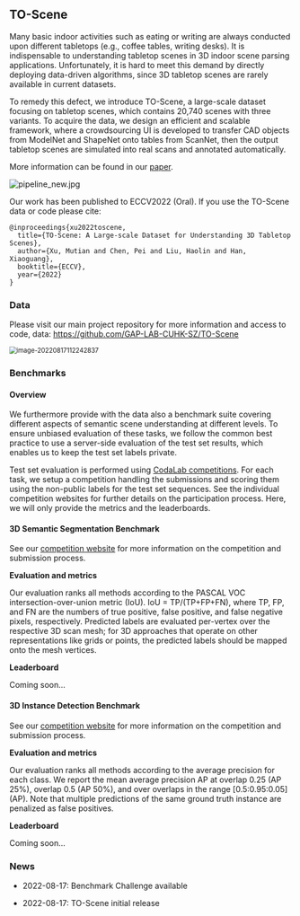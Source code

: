 ## TO-Scene

Many basic indoor activities such as eating or writing are always conducted upon different tabletops (e.g., coffee tables, writing desks). It is indispensable to understanding tabletop scenes in 3D indoor scene parsing applications. Unfortunately, it is hard to meet this demand by directly deploying data-driven algorithms, since 3D tabletop scenes are rarely available in current datasets. 

To remedy this defect, we introduce TO-Scene, a large-scale dataset focusing on tabletop scenes, which contains 20,740 scenes with three variants. To acquire the data, we design an efficient and scalable framework, where a crowdsourcing UI is developed to transfer CAD objects from ModelNet and ShapeNet onto tables from ScanNet, then the output tabletop scenes are simulated into real scans and annotated automatically.

More information can be found in our [paper](https://arxiv.org/abs/2203.09440).

<img src="https://tva1.sinaimg.cn/large/e6c9d24egy1h593b8omhtj22yn0u0du0.jpg" alt="pipeline_new.jpg"  />

Our work has been published to ECCV2022 (Oral). If you use the TO-Scene data or code please cite:

```
@inproceedings{xu2022toscene,
  title={TO-Scene: A Large-scale Dataset for Understanding 3D Tabletop Scenes},
  author={Xu, Mutian and Chen, Pei and Liu, Haolin and Han, Xiaoguang},
  booktitle={ECCV},
  year={2022}
}
```



### Data

Please visit our main project repository for more information and access to code, data: https://github.com/GAP-LAB-CUHK-SZ/TO-Scene

<img src="https://tva1.sinaimg.cn/large/e6c9d24egy1h59lkm18dqj20u015ugx8.jpg" alt="image-20220817112242837" style="zoom:80%;" />



### Benchmarks

#### Overview

We furthermore provide with the data also a benchmark suite covering different aspects of semantic scene understanding at different levels. To ensure unbiased evaluation of these tasks, we follow the common best practice to use a server-side evaluation of the test set results, which enables us to keep the test set labels private.

Test set evaluation is performed using [CodaLab competitions](https://competitions.codalab.org/competitions/). For each task, we setup a competition handling the submissions and scoring them using the non-public labels for the test set sequences. See the individual competition websites for further details on the participation process. Here, we will only provide the metrics and the leaderboards.

#### 3D Semantic Segmentation Benchmark

See our [competition website](https://competitions.codalab.org/competitions/) for more information on the competition and submission process.

**Evaluation and metrics**

Our evaluation ranks all methods according to the PASCAL VOC intersection-over-union metric (IoU). IoU = TP/(TP+FP+FN), where TP, FP, and FN are the numbers of true positive, false positive, and false negative pixels, respectively. Predicted labels are evaluated per-vertex over the respective 3D scan mesh; for 3D approaches that operate on other representations like grids or points, the predicted labels should be mapped onto the mesh vertices.

**Leaderboard**

Coming soon...

#### 3D Instance Detection Benchmark

See our [competition website](https://competitions.codalab.org/competitions/) for more information on the competition and submission process.

**Evaluation and metrics**

Our evaluation ranks all methods according to the average precision for each class. We report the mean average precision AP at overlap 0.25 (AP 25%), overlap 0.5 (AP 50%), and over overlaps in the range [0.5:0.95:0.05] (AP). Note that multiple predictions of the same ground truth instance are penalized as false positives.

**Leaderboard**

Coming soon...



### News

* 2022-08-17: Benchmark Challenge available

* 2022-08-17: TO-Scene initial release
